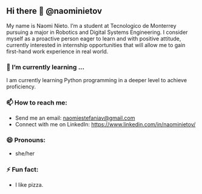 ## Hi there 👋 @naominietov

My name is Naomi Nieto. I’m a student at Tecnologico de Monterrey pursuing a major in Robotics and Digital Systems Engineering. I consider myself as a proactive person eager to learn and with positive attitude, currently interested in internship opportunities that will allow me to gain first-hand work experience in real world. 

### 🌱 I’m currently learning ...
I am currently learning Python programming in a deeper level to achieve proficiency.

### 📫 How to reach me: 
* Send me an email: naomiestefaniav@gmail.com 
* Connect with me on LinkedIn: https://www.linkedin.com/in/naominietov/

### 😄 Pronouns: 
* she/her

### ⚡ Fun fact:
* I like pizza.

<!--
**naominietov/naominietov** is a ✨ _special_ ✨ repository because its `README.md` (this file) appears on your GitHub profile.
## 🔭 I’m currently working on ...
## - 👯 I’m looking to collaborate on ...
## - 🤔 I’m looking for help with ...
## - 💬 Ask me about ...
-->
